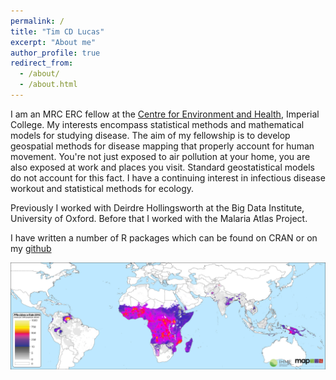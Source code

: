 ```yaml
---
permalink: /
title: "Tim CD Lucas"
excerpt: "About me"
author_profile: true
redirect_from:
  - /about/
  - /about.html
---
```


I am an MRC ERC fellow at the [Centre for Environment and Health](http://www.environment-health.ac.uk/), Imperial College.
My interests encompass statistical methods and mathematical models for studying disease.
The aim of my fellowship is to develop geospatial methods for disease mapping that properly account for human movement.
You're not just exposed to air pollution at your home, you are also exposed at work and places you visit.
Standard geostatistical models do not account for this fact.
I have a continuing interest in infectious disease workout and statistical methods for ecology.

Previously I worked with Deirdre Hollingsworth at the Big Data Institute, University of Oxford.
Before that I worked with the Malaria Atlas Project.


I have written a number of R packages which can be found on CRAN or on my [github](https://www.github.com/timcdlucas)

![](/images//global_incidence_2016_pf.png)

